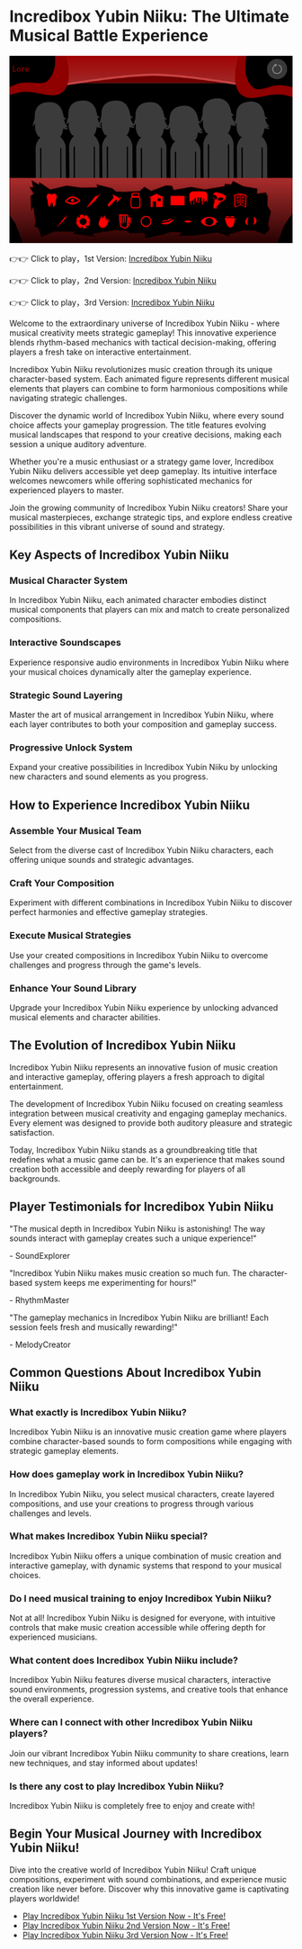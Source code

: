 # Incredibox Yubin Niiku: The Ultimate Musical Battle Experience

![Incredibox Yubin Niiku](https://raw.githubusercontent.com/sprunkiscrunkly/incredibox-yubin-niiku/refs/heads/main/incredibox-yubin-niiku.png "Incredibox Yubin Niiku")

👉👉 Click to play，1st Version: [Incredibox Yubin Niiku](https://sprunksters.com/incredibox-yubin-niiku/ "Incredibox Yubin Niiku")

👉👉 Click to play，2nd Version: [Incredibox Yubin Niiku](https://sprunkiscrunkly.com/incredibox-yubin-niiku/ "Incredibox Yubin Niiku")

👉👉 Click to play，3rd Version: [Incredibox Yubin Niiku](https://sprunkipyramixed.com/incredibox-yubin-niiku/ "Incredibox Yubin Niiku")

Welcome to the extraordinary universe of Incredibox Yubin Niiku - where musical creativity meets strategic gameplay! This innovative experience blends rhythm-based mechanics with tactical decision-making, offering players a fresh take on interactive entertainment.

Incredibox Yubin Niiku revolutionizes music creation through its unique character-based system. Each animated figure represents different musical elements that players can combine to form harmonious compositions while navigating strategic challenges.

Discover the dynamic world of Incredibox Yubin Niiku, where every sound choice affects your gameplay progression. The title features evolving musical landscapes that respond to your creative decisions, making each session a unique auditory adventure.

Whether you're a music enthusiast or a strategy game lover, Incredibox Yubin Niiku delivers accessible yet deep gameplay. Its intuitive interface welcomes newcomers while offering sophisticated mechanics for experienced players to master.

Join the growing community of Incredibox Yubin Niiku creators! Share your musical masterpieces, exchange strategic tips, and explore endless creative possibilities in this vibrant universe of sound and strategy.

## Key Aspects of Incredibox Yubin Niiku

### Musical Character System

In Incredibox Yubin Niiku, each animated character embodies distinct musical components that players can mix and match to create personalized compositions.

### Interactive Soundscapes

Experience responsive audio environments in Incredibox Yubin Niiku where your musical choices dynamically alter the gameplay experience.

### Strategic Sound Layering

Master the art of musical arrangement in Incredibox Yubin Niiku, where each layer contributes to both your composition and gameplay success.

### Progressive Unlock System

Expand your creative possibilities in Incredibox Yubin Niiku by unlocking new characters and sound elements as you progress.

## How to Experience Incredibox Yubin Niiku

### Assemble Your Musical Team

Select from the diverse cast of Incredibox Yubin Niiku characters, each offering unique sounds and strategic advantages.

### Craft Your Composition

Experiment with different combinations in Incredibox Yubin Niiku to discover perfect harmonies and effective gameplay strategies.

### Execute Musical Strategies

Use your created compositions in Incredibox Yubin Niiku to overcome challenges and progress through the game's levels.

### Enhance Your Sound Library

Upgrade your Incredibox Yubin Niiku experience by unlocking advanced musical elements and character abilities.

## The Evolution of Incredibox Yubin Niiku

Incredibox Yubin Niiku represents an innovative fusion of music creation and interactive gameplay, offering players a fresh approach to digital entertainment.

The development of Incredibox Yubin Niiku focused on creating seamless integration between musical creativity and engaging gameplay mechanics. Every element was designed to provide both auditory pleasure and strategic satisfaction.

Today, Incredibox Yubin Niiku stands as a groundbreaking title that redefines what a music game can be. It's an experience that makes sound creation both accessible and deeply rewarding for players of all backgrounds.

## Player Testimonials for Incredibox Yubin Niiku

"The musical depth in Incredibox Yubin Niiku is astonishing! The way sounds interact with gameplay creates such a unique experience!"

\- SoundExplorer

"Incredibox Yubin Niiku makes music creation so much fun. The character-based system keeps me experimenting for hours!"

\- RhythmMaster

"The gameplay mechanics in Incredibox Yubin Niiku are brilliant! Each session feels fresh and musically rewarding!"

\- MelodyCreator

## Common Questions About Incredibox Yubin Niiku

### What exactly is Incredibox Yubin Niiku?

Incredibox Yubin Niiku is an innovative music creation game where players combine character-based sounds to form compositions while engaging with strategic gameplay elements.

### How does gameplay work in Incredibox Yubin Niiku?

In Incredibox Yubin Niiku, you select musical characters, create layered compositions, and use your creations to progress through various challenges and levels.

### What makes Incredibox Yubin Niiku special?

Incredibox Yubin Niiku offers a unique combination of music creation and interactive gameplay, with dynamic systems that respond to your musical choices.

### Do I need musical training to enjoy Incredibox Yubin Niiku?

Not at all! Incredibox Yubin Niiku is designed for everyone, with intuitive controls that make music creation accessible while offering depth for experienced musicians.

### What content does Incredibox Yubin Niiku include?

Incredibox Yubin Niiku features diverse musical characters, interactive sound environments, progression systems, and creative tools that enhance the overall experience.

### Where can I connect with other Incredibox Yubin Niiku players?

Join our vibrant Incredibox Yubin Niiku community to share creations, learn new techniques, and stay informed about updates!

### Is there any cost to play Incredibox Yubin Niiku?

Incredibox Yubin Niiku is completely free to enjoy and create with!

## Begin Your Musical Journey with Incredibox Yubin Niiku!

Dive into the creative world of Incredibox Yubin Niiku! Craft unique compositions, experiment with sound combinations, and experience music creation like never before. Discover why this innovative game is captivating players worldwide!

- [Play Incredibox Yubin Niiku 1st Version Now - It's Free!](https://sprunksters.com/incredibox-yubin-niiku/)
- [Play Incredibox Yubin Niiku 2nd Version Now - It's Free!](https://sprunkiscrunkly.com/incredibox-yubin-niiku/)
- [Play Incredibox Yubin Niiku 3rd Version Now - It's Free!](https://sprunkipyramixed.com/incredibox-yubin-niiku/)
